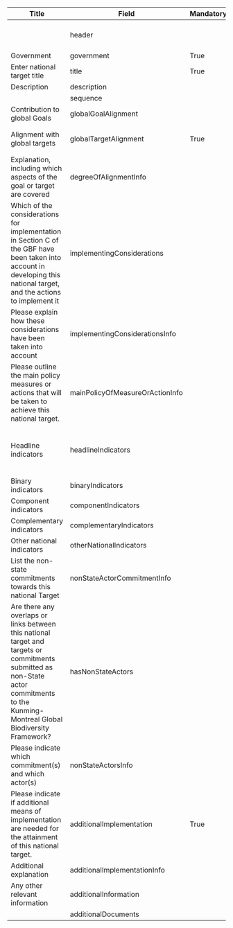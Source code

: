 <table class="schema-table" style="table-layout: fixed; width: 100%;">
  <thead>
    <tr>
      <th>Title</th>
      <th>Field</th>
      <th>Mandatory</th>
      <th>Type</th>
      <th>Example</th>
    </tr>
  </thead>
  <tbody>
    <tr>
      <td></td>
      <td>header</td>
      <td></td>
      <td>Eheader</td>
      <td><code>{ "schema": "nationalTarget7", "identifier": "1BAB56D3-FCDF-DF2B-4C41-72F97084C86F", "languages": [ "en" ] }</code></td>
    </tr>
    <tr>
      <td>Government</td>
      <td>government</td>
      <td>True</td>
      <td>Eterm</td>
      <td><code>{ "identifier": "af" }</code></td>
    </tr>
    <tr>
      <td>Enter national target title</td>
      <td>title</td>
      <td>True</td>
      <td>lstring</td>
      <td><code>{ "en": "Test Info" }</code></td>
    </tr>
    <tr>
      <td>Description</td>
      <td>description</td>
      <td></td>
      <td>lstring</td>
      <td><code>{ "en": "&lt;p&gt;Test Info&lt;/p&gt;" }</code></td>
    </tr>
    <tr>
      <td></td>
      <td>sequence</td>
      <td></td>
      <td>int</td>
      <td></td>
    </tr>
    <tr>
      <td>Contribution to global Goals</td>
      <td>globalGoalAlignment</td>
      <td></td>
      <td>Eterm[]</td>
      <td><code>[ { "identifier": "GBF-GOAL-A" } ]</code></td>
    </tr>
    <tr>
      <td>Alignment with global targets</td>
      <td>globalTargetAlignment</td>
      <td>True</td>
      <td>Eterm[]</td>
      <td><code>[ { "identifier": "GBF-TARGET-01", "degreeOfAlignment": { "identifier": "AABF237C-F906-40D2-9595-5226C8B18A58" } } ]</code></td>
    </tr>
    <tr>
      <td>Explanation, including which aspects of the goal or target are covered</td>
      <td>degreeOfAlignmentInfo</td>
      <td></td>
      <td>lstring</td>
      <td><code>{ "en": "&lt;p&gt;Test Info&lt;/p&gt;" }</code></td>
    </tr>
    <tr>
      <td>Which of the considerations for implementation in Section C of the GBF have been taken into account in developing this national target, and the actions to implement it</td>
      <td>implementingConsiderations</td>
      <td></td>
      <td>Eterm[]</td>
      <td><code>[ { "identifier": "76553677-A17D-4DE3-8CDD-6010CDCF8A90" } ]</code></td>
    </tr>
    <tr>
      <td>Please explain how these considerations have been taken into account</td>
      <td>implementingConsiderationsInfo</td>
      <td></td>
      <td>lstring</td>
      <td><code>{ "en": "&lt;p&gt;Test Info&lt;/p&gt;" }</code></td>
    </tr>
    <tr>
      <td>Please outline the main policy measures or actions that will be taken to achieve this national target.</td>
      <td>mainPolicyOfMeasureOrActionInfo</td>
      <td></td>
      <td>lstring</td>
      <td><code>{ "en": "&lt;p&gt;Test Info&lt;/p&gt;" }</code></td>
    </tr>
    <tr>
      <td>Headline indicators</td>
      <td>headlineIndicators</td>
      <td></td>
      <td>Eterm[]</td>
      <td><code>[ { "identifier": "GBF-INDICATOR-1.1" }, { "identifier": "GBF-INDICATOR-A.1" }, { "identifier": "GBF-INDICATOR-A.2" }, { "identifier": "GBF-INDICATOR-A.3" }, { "identifier": "GBF-INDICATOR-A.4" } ]</code></td>
    </tr>
    <tr>
      <td>Binary indicators</td>
      <td>binaryIndicators</td>
      <td></td>
      <td>Eterm[]</td>
      <td><code>[ { "identifier": "KMGBF-INDICATOR-BIN-1" } ]</code></td>
    </tr>
    <tr>
      <td>Component indicators</td>
      <td>componentIndicators</td>
      <td></td>
      <td>Eterm[]</td>
      <td><code>[ { "identifier": "GBF-INDICATOR-114" } ]</code></td>
    </tr>
    <tr>
      <td>Complementary indicators</td>
      <td>complementaryIndicators</td>
      <td></td>
      <td>Eterm[]</td>
      <td><code>[ { "identifier": "GBF-INDICATOR-114" } ]</code></td>
    </tr>
    <tr>
      <td>Other national indicators</td>
      <td>otherNationalIndicators</td>
      <td></td>
      <td>NationalIndicators[]</td>
      <td></td>
    </tr>
    <tr>
      <td>List the non-state commitments towards this national Target</td>
      <td>nonStateActorCommitmentInfo</td>
      <td></td>
      <td>lstring</td>
      <td><code>{ "en": "&lt;p&gt;Test Info&lt;/p&gt;" }</code></td>
    </tr>
    <tr>
      <td>Are there any overlaps or links between this national target and targets or commitments submitted as non-State actor commitments to the Kunming-Montreal Global Biodiversity Framework?</td>
      <td>hasNonStateActors</td>
      <td></td>
      <td>bool</td>
      <td><code>True</code></td>
    </tr>
    <tr>
      <td>Please indicate which commitment(s) and which actor(s)</td>
      <td>nonStateActorsInfo</td>
      <td></td>
      <td>lstring</td>
      <td><code>{ "en": "&lt;p&gt;Test Info&lt;/p&gt;" }</code></td>
    </tr>
    <tr>
      <td>Please indicate if additional means of implementation are needed for the attainment of this national target.</td>
      <td>additionalImplementation</td>
      <td>True</td>
      <td>Lterm</td>
      <td><code>{ "identifier": "additionalImplementationRequired", "customValue": { "en": "&lt;p&gt;Test Info&lt;/p&gt;" } }</code></td>
    </tr>
    <tr>
      <td>Additional explanation</td>
      <td>additionalImplementationInfo</td>
      <td></td>
      <td>lstring</td>
      <td><code>{ "en": "&lt;p&gt;Test Info&lt;/p&gt;" }</code></td>
    </tr>
    <tr>
      <td>Any other relevant information</td>
      <td>additionalInformation</td>
      <td></td>
      <td>lstring</td>
      <td><code>{ "en": "&lt;p&gt;Test Info&lt;/p&gt;" }</code></td>
    </tr>
    <tr>
      <td></td>
      <td>additionalDocuments</td>
      <td></td>
      <td>Elink[]</td>
      <td></td>
    </tr>
  </tbody>
</table>

